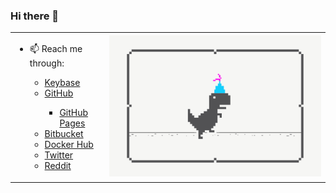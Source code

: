 ### Hi there 👋

<!--
**mellowiz/mellowiz** is a ✨ _special_ ✨ repository because its `README.md` (this file) appears on your GitHub profile.

Here are some ideas to get you started:

- 🔭 I’m currently working on ...
- 🌱 I’m currently learning ...
- 👯 I’m looking to collaborate on ...
- 🤔 I’m looking for help with ...
- 💬 Ask me about ...
- 📫 How to reach me: ...
- 😄 Pronouns: ...
- ⚡ Fun fact: ...

- 📫 Reach me through:
  - [Keybase](https://keybase.io/mellowiz)
  - [GitHub](https://github.com/mellowiz)
    - [GitHub Pages](https://mellowiz.github.io/)
  - [Bitbucket](https://bitbucket.org/mellowiz/)
  - [Docker Hub](https://hub.docker.com/u/mellowiz)
  - [Twitter](https://twitter.com/mellowiz)
  - [Reddit](https://www.reddit.com/user/mellowiz)
-->

<table border="0">
  <tr>
    <td width="30%">
     <ul>
      <li>📫 Reach me through:</li>
       <ul>
        <li><a href="https://keybase.io/mellowiz">Keybase</a></li>
        <li><a href="https://github.com/mellowiz">GitHub</a></li>
         <ul><li><a href="https://mellowiz.github.io/">GitHub Pages</a></li></ul>
        <li><a href="https://bitbucket.org/mellowiz/">Bitbucket</a></li>
        <li><a href="https://hub.docker.com/u/mellowiz">Docker Hub</a></li>
        <li><a href="https://twitter.com/mellowiz">Twitter</a></li>
        <li><a href="https://www.reddit.com/user/mellowiz">Reddit</a></li>
       </ul>
     </ul>
    </td>
    <td><img src="Social_dino_with_hat.gif"></td>
  </tr>
</table>
